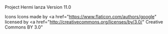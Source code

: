 Project Hermi lanza
Version 11.0

Icons
Icons made by <a href="https://www.flaticon.com/authors/google"    licensed by <a href="http://creativecommons.org/licenses/by/3.0/" Creative Commons BY 3.0"
